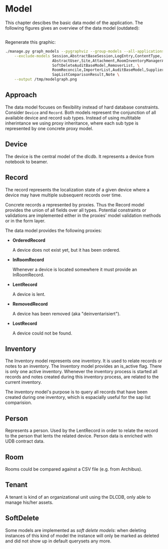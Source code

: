 # Model

This chapter descibes the basic data model of the application. The following figures gives
an overview of the data model (outdated):

```{image} /_static/model.131016.png
```

Regenerate this graphic:

```bash
./manage.py graph_models --pygraphviz --group-models --all-applications \
    --exclude-models Session,AbstractBaseSession,LogEntry,ContentType, Permission, \
                     AbstractUser,Site,Attachment,RoomInventoryManagerAbstract, \
                     SoftDeleteAuditBaseModel,RemoverList, \
                     RoomReconcile,ImporterList,AuditBaseModel,Supplier,SapList, \
                     SapListComparisonResult,Note \
    --output /tmp/modelgraph.png
```

## Approach

The data model focuses on flexibility instead of hard database constraints.
Consider `Device` and `Record`. Both models represent the conjunction of
all available device and record sub types. Instead of using multitable inherintance
we using proxy inheritance, where each sub type is represented by one concrete proxy model.

## Device

The device is the central model of the dlcdb.
It represents a device from notebook to beamer.

## Record

The record represents the localization state of a given device where a device may
have multiple subsequent records over time.

Concrete records a represented by proxies. Thus the Record model provides the union of all
fields over all types. Potential constraints or validations are implemented either in the
proxies' model validation methods or in the form layer.

The data model provides the following proxies:

- **OrderedRecord**

  A device does not exist yet, but it has been ordered.

- **InRoomRecord**

  Whenever a device is located somewhere it must provide an InRoomRecord.

- **LentRecord**

  A device is lent.

- **RemovedRecord**

  A device has been removed (aka "deinventarisiert").

- **LostRecord**

  A device could not be found.

## Inventory

The Inventory model represents one inventory.
It is used to relate records or notes to an inventory.
The Inventory model provides an is_active flag. There is only one active inventory.
Whenever the inventory process is started all records and notes created during this
inventory process, are related to the current inventory.

The inventory model's purpose is to query all records that have been created during one inventory,
which is espacially useful for the sap list comparision.

## Person

Represents a person. Used by the LentRecord in order to relate the record to the person
that lents the related device.
Person data is enriched with UDB contract data.

## Room

Rooms could be compared against a CSV file (e.g. from Archibus).

## Tenant

A tenant is kind of an organizational unit using the DLCDB, only able to
manage his/her assets.

## SoftDelete

Some models are implemented as *soft delete models*: when deleting instances
of this kind of model the instance will only be marked as deleted and did not
show up in default querysets any more.
